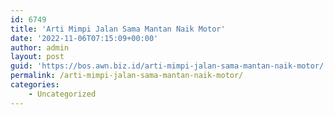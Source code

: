```yaml
---
id: 6749
title: 'Arti Mimpi Jalan Sama Mantan Naik Motor'
date: '2022-11-06T07:15:09+00:00'
author: admin
layout: post
guid: 'https://bos.awn.biz.id/arti-mimpi-jalan-sama-mantan-naik-motor/'
permalink: /arti-mimpi-jalan-sama-mantan-naik-motor/
categories:
    - Uncategorized
---
```


